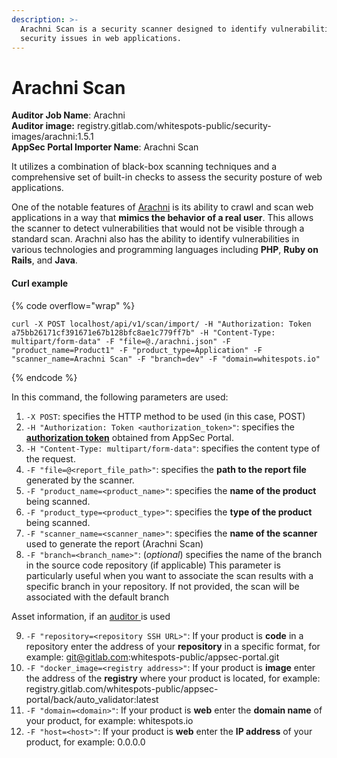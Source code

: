```yaml
---
description: >-
  Arachni Scan is a security scanner designed to identify vulnerabilities and
  security issues in web applications.
---
```


# Arachni Scan

**Auditor Job Name**: Arachni\
**Auditor image:** registry.gitlab.com/whitespots-public/security-images/arachni:1.5.1\
**AppSec Portal Importer Name**: Arachni Scan

It utilizes a combination of black-box scanning techniques and a comprehensive set of built-in checks to assess the security posture of web applications.

One of the notable features of [Arachni](https://github.com/Arachni/arachni) is its ability to crawl and scan web applications in a way that **mimics the behavior of a real user**. This allows the scanner to detect vulnerabilities that would not be visible through a standard scan. Arachni also has the ability to identify vulnerabilities in various technologies and programming languages including **PHP**, **Ruby on Rails**, and **Java**.

#### Curl example

{% code overflow="wrap" %}
```
curl -X POST localhost/api/v1/scan/import/ -H "Authorization: Token a75bb26171cf391671e67b128bfc8ae1c779ff7b" -H "Content-Type: multipart/form-data" -F "file=@./arachni.json" -F "product_name=Product1" -F "product_type=Application" -F "scanner_name=Arachni Scan" -F "branch=dev" -F "domain=whitespots.io"
```
{% endcode %}

In this command, the following parameters are used:

1. `-X POST`: specifies the HTTP method to be used (in this case, POST)
2. `-H "Authorization: Token <authorization_token>"`: specifies the [**authorization token**](../../importing-reports-from-scanners-to-appsec-portal/#authorization-token) obtained from AppSec Portal.
3. `-H "Content-Type: multipart/form-data"`: specifies the content type of the request.
4. `-F "file=@<report_file_path>"`: specifies the **path to the report file** generated by the scanner.
5. `-F "product_name=<product_name>"`: specifies the **name of the product** being scanned.
6. `-F "product_type=<product_type>"`: specifies the **type of the product** being scanned.
7. `-F "scanner_name=<scanner_name>"`: specifies the **name of the scanner** used to generate the report (Arachni Scan)
8. `-F "branch=<branch_name>"`: (_optional_) specifies the name of the branch in the source code repository (if applicable) This parameter is particularly useful when you want to associate the scan results with a specific branch in your repository. If not provided, the scan will be associated with the default branch

Asset information, if an [auditor ](broken-reference)is used

9. `-F "repository=<repository SSH URL>"`: If your product is **code** in a repository enter the address of your **repository** in a specific format, for example: git@gitlab.com:whitespots-public/appsec-portal.git
10. &#x20;`-F "docker_image=<registry address>"`: If your product is **image** enter the address of the **registry** where your product is located, for example: registry.gitlab.com/whitespots-public/appsec-portal/back/auto\_validator:latest
11. `-F "domain=<domain>"`: If your product is **web** enter the **domain name** of your product, for example: whitespots.io
12. `-F "host=<host>"`: If your product is **web** enter the **IP address** of your product, for example: 0.0.0.0
